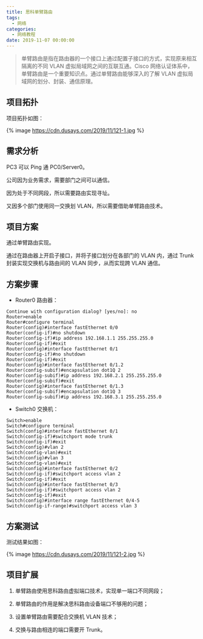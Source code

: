 ```yaml
---
title: 思科单臂路由
tags:
  - 网络
categories:
  - 网络教程
date: 2019-11-07 00:00:00
---
```


> 单臂路由是指在路由器的一个接口上通过配置子接口的方式，实现原来相互隔离的不同 VLAN 虚拟局域网之间的互联互通。Cisco 网络认证体系中，单臂路由是一个重要知识点。通过单臂路由能够深入的了解 VLAN 虚拟局域网的划分、封装、通信原理。

<!-- more -->

## 项目拓扑

项目拓扑如图：

{% image https://cdn.dusays.com/2019/11/121-1.jpg %}

## 需求分析

PC3 可以 Ping 通 PC0/Server0。

公司因为业务需求，需要部门之间可以通信。

因为处于不同网段，所以需要路由实现寻址。

又因多个部门使用同一交换划 VLAN，所以需要借助单臂路由技术。

## 项目方案

通过单臂路由实现。

通过在路由器上开启子接口，并将子接口划分在各部门的 VLAN 内，通过 Trunk 封装实现交换机与路由间的 VLAN 同步，从而实现跨 VLAN 通信。

## 方案步骤

* Router0 路由器：

```
Continue with configuration dialog? [yes/no]: no
Router>enable
Router#configure terminal
Router(config)#interface fastEthernet 0/0
Router(config-if)#no shutdown
Router(config-if)#ip address 192.168.1.1 255.255.255.0
Router(config-if)#exit
Router(config)#interface fastEthernet 0/1
Router(config-if)#no shutdown
Router(config-if)#exit
Router(config)#interface fastEthernet 0/1.2
Router(config-subif)#encapsulation dot1Q 2
Router(config-subif)#ip address 192.168.2.1 255.255.255.0
Router(config-subif)#exit
Router(config)#interface fastEthernet 0/1.3
Router(config-subif)#encapsulation dot1Q 3
Router(config-subif)#ip address 192.168.3.1 255.255.255.0
```

* Switch0 交换机：

```
Switch>enable
Switch#configure terminal
Switch(config)#interface fastEthernet 0/1
Switch(config-if)#switchport mode trunk
Switch(config-if)#exit
Switch(config)#vlan 2
Switch(config-vlan)#exit
Switch(config)#vlan 3
Switch(config-vlan)#exit
Switch(config)#interface fastEthernet 0/2
Switch(config-if)#switchport access vlan 2
Switch(config-if)#exit
Switch(config)#interface fastEthernet 0/3
Switch(config-if)#switchport access vlan 2
Switch(config-if)#exit
Switch(config)#interface range fastEthernet 0/4-5
Switch(config-if-range)#switchport access vlan 3
```

## 方案测试

测试结果如图：

{% image https://cdn.dusays.com/2019/11/121-2.jpg %}

## 项目扩展

1. 单臂路由使用思科路由虚拟端口技术，实现单一端口不同网段；

2. 单臂路由的作用是解决思科路由设备端口不够用的问题；

3. 设置单臂路由需要配合交换机 VLAN 技术；

4. 交换与路由相连的端口需要开 Trunk。